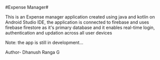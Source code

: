  #Expense Manager#

This is an Expense manager application created using java and kotlin on Android Studio IDE,
the application is connected to firebase and uses firebase firestore as it's primary database and
it enables real-time login, authentication and updation across all user devices                                                                                   

Note: the app is still in development...


Author- Dhanush Ranga G
